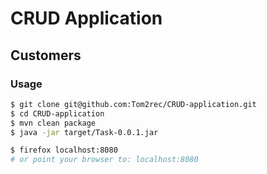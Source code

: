 # CRUD Application

## Customers

### Usage
```bash
$ git clone git@github.com:Tom2rec/CRUD-application.git
$ cd CRUD-application
$ mvn clean package
$ java -jar target/Task-0.0.1.jar

$ firefox localhost:8080 
# or point your browser to: localhost:8080
```